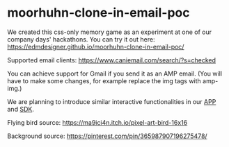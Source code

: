 # moorhuhn-clone-in-email-poc

We created this css-only memory game as an experiment at one of our company days' hackathons. You can try it out here: https://edmdesigner.github.io/moorhuhn-clone-in-email-poc/

Supported email clients: https://www.caniemail.com/search/?s=checked

You can achieve support for Gmail if you send it as an AMP email. (You will have to make some changes, for example replace the img tags with amp-img.)

We are planning to introduce similar interactive functionalities in our [APP](https://chamaileon.io) and [SDK](https://chamaileon.io/sdk).


Flying bird source: https://ma9ici4n.itch.io/pixel-art-bird-16x16

Background source: https://pinterest.com/pin/365987907196275478/